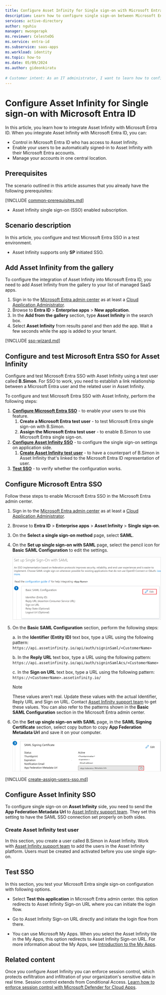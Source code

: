 ```yaml
---
title: Configure Asset Infinity for Single sign-on with Microsoft Entra ID
description: Learn how to configure single sign-on between Microsoft Entra ID and Asset Infinity.
services: active-directory
author: nguhiu
manager: mwongerapk
ms.reviewer: CelesteDG
ms.service: entra-id
ms.subservice: saas-apps
ms.workload: identity
ms.topic: how-to
ms.date: 05/09/2024
ms.author: gideonkiratu

# Customer intent: As an IT administrator, I want to learn how to configure single sign-on between Microsoft Entra ID and Directory Services so that I can control who has access to Directory Services, enable automatic sign-in with Microsoft Entra accounts, and manage my accounts in one central location.
---
```


# Configure Asset Infinity for Single sign-on with Microsoft Entra ID

In this article,  you learn how to integrate Asset Infinity with Microsoft Entra ID. When you integrate Asset Infinity with Microsoft Entra ID, you can:

* Control in Microsoft Entra ID who has access to Asset Infinity.
* Enable your users to be automatically signed-in to Asset Infinity with their Microsoft Entra accounts.
* Manage your accounts in one central location.

## Prerequisites

The scenario outlined in this article assumes that you already have the following prerequisites:

[!INCLUDE [common-prerequisites.md](~/identity/saas-apps/includes/common-prerequisites.md)]
* Asset Infinity single sign-on (SSO) enabled subscription.

## Scenario description

In this article,  you configure and test Microsoft Entra SSO in a test environment.

* Asset Infinity supports only **SP** initiated SSO.

## Add Asset Infinity from the gallery

To configure the integration of Asset Infinity into Microsoft Entra ID, you need to add Asset Infinity from the gallery to your list of managed SaaS apps.

1. Sign in to the [Microsoft Entra admin center](https://entra.microsoft.com) as at least a [Cloud Application Administrator](~/identity/role-based-access-control/permissions-reference.md#cloud-application-administrator).
1. Browse to **Entra ID** > **Enterprise apps** > **New application**.
1. In the **Add from the gallery** section, type **Asset Infinity** in the search box.
1. Select **Asset Infinity** from results panel and then add the app. Wait a few seconds while the app is added to your tenant.

[!INCLUDE [sso-wizard.md](~/identity/saas-apps/includes/sso-wizard.md)]

## Configure and test Microsoft Entra SSO for Asset Infinity

Configure and test Microsoft Entra SSO with Asset Infinity using a test user called **B.Simon**. For SSO to work, you need to establish a link relationship between a Microsoft Entra user and the related user in Asset Infinity.

To configure and test Microsoft Entra SSO with Asset Infinity, perform the following steps:

1. **[Configure Microsoft Entra SSO](#configure-microsoft-entra-sso)** - to enable your users to use this feature.
    1. **Create a Microsoft Entra test user** - to test Microsoft Entra single sign-on with B.Simon.
    1. **Assign the Microsoft Entra test user** - to enable B.Simon to use Microsoft Entra single sign-on.
1. **[Configure Asset Infinity SSO](#configure-asset-infinity-sso)** - to configure the single sign-on settings on application side.
    1. **[Create Asset Infinity test user](#create-asset-infinity-test-user)** - to have a counterpart of B.Simon in Asset Infinity that's linked to the Microsoft Entra ID representation of user.
1. **[Test SSO](#test-sso)** - to verify whether the configuration works.

## Configure Microsoft Entra SSO

Follow these steps to enable Microsoft Entra SSO in the Microsoft Entra admin center.

1. Sign in to the [Microsoft Entra admin center](https://entra.microsoft.com) as at least a [Cloud Application Administrator](~/identity/role-based-access-control/permissions-reference.md#cloud-application-administrator).
1. Browse to **Entra ID** > **Enterprise apps** > **Asset Infinity** > **Single sign-on**.
1. On the **Select a single sign-on method** page, select **SAML**.
1. On the **Set up single sign-on with SAML** page, select the pencil icon for **Basic SAML Configuration** to edit the settings.

   ![Screenshot shows how to edit Basic SAML Configuration.](common/edit-urls.png "Basic Configuration")

1. On the **Basic SAML Configuration** section, perform the following steps:

    a. In the **Identifier (Entity ID)** text box, type a URL using the following pattern:
    `https://api.assetinfinity.io/api/auth/signinSaml/<CustomerName>`

    b. In the **Reply URL** text box, type a URL using the following pattern:
    ` https://api.assetinfinity.io/api/auth/signinSamlAcs/<CustomerName> `

    c. In the **Sign on URL** text box, type a URL using the following pattern:
    ` https://<CustomerName>.assetinfinity.io/ `

	> [!NOTE]
	> These values aren't real. Update these values with the actual Identifier, Reply URL and Sign on URL. Contact [Asset Infinity support team](mailto:support@assetinfinity.com) to get these values. You can also refer to the patterns shown in the **Basic SAML Configuration** section in the Microsoft Entra admin center.

1. On the **Set up single sign-on with SAML** page, in the **SAML Signing Certificate** section, select copy button to copy **App Federation Metadata Url** and save it on your computer.

	![Screenshot shows the Certificate download link.](common/copy-metadataurl.png "Certificate")

[!INCLUDE [create-assign-users-sso.md](~/identity/saas-apps/includes/create-assign-users-sso.md)]

## Configure Asset Infinity SSO

To configure single sign-on on **Asset Infinity** side, you need to send the **App Federation Metadata Url** to [Asset Infinity support team](mailto:support@assetinfinity.com). They set this setting to have the SAML SSO connection set properly on both sides.

### Create Asset Infinity test user

In this section, you create a user called B.Simon in Asset Infinity. Work with [Asset Infinity support team](mailto:support@assetinfinity.com) to add the users in the Asset Infinity platform. Users must be created and activated before you use single sign-on.

## Test SSO 

In this section, you test your Microsoft Entra single sign-on configuration with following options.
 
* Select **Test this application** in Microsoft Entra admin center. this option redirects to Asset Infinity Sign-on URL where you can initiate the login flow.
 
* Go to Asset Infinity Sign-on URL directly and initiate the login flow from there.
 
* You can use Microsoft My Apps. When you select the Asset Infinity tile in the My Apps, this option redirects to Asset Infinity Sign-on URL. For more information about the My Apps, see [Introduction to the My Apps](https://support.microsoft.com/account-billing/sign-in-and-start-apps-from-the-my-apps-portal-2f3b1bae-0e5a-4a86-a33e-876fbd2a4510).

## Related content

Once you configure Asset Infinity you can enforce session control, which protects exfiltration and infiltration of your organization's sensitive data in real time. Session control extends from Conditional Access. [Learn how to enforce session control with Microsoft Defender for Cloud Apps](/cloud-app-security/proxy-deployment-any-app).